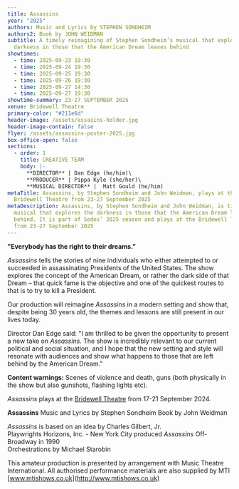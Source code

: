```yaml
---
title: Assassins
year: "2025"
authors: Music and Lyrics by STEPHEN SONDHEIM
authors2: Book by JOHN WEIDMAN
subtitle: A timely reimagining of Stephen Sondheim’s musical that explores the
  darkness in those that the American Dream leaves behind
showtimes:
  - time: 2025-09-23 19:30
  - time: 2025-09-24 19:30
  - time: 2025-09-25 19:30
  - time: 2025-09-26 19:30
  - time: 2025-09-27 14:30
  - time: 2025-09-27 19:30
showtime-summary: 23-27 SEPTEMBER 2025
venue: Bridewell Theatre
primary-color: "#211e6d"
header-image: /assets/assasins-holder.jpg
header-image-contain: false
flyer: /assets/assassins-poster-2025.jpg
box-office-open: false
sections:
  - order: 1
    title: CREATIVE TEAM
    body: |-
      **DIRECTOR** | Dan Edge (he/him)\
      **PRODUCER** | Pippa Kyle (she/her)\
      **MUSICAL DIRECTOR** |  Matt Gould (he/him)
metaTitle: Assassins, by Stephen Sondheim and John Weidman, plays at the
  Bridewell Theatre from 23-27 September 2025
metaDescription: Assassins, by Stephen Sondheim and John Weidman, is timely
  musical that explores the darkness in those that the American Dream leaves
  behind. It is part of Sedos’ 2025 season and plays at the Bridewell Theatre
  from 23-27 September 2025
---
```

**"Everybody has the right to their dreams.”**

*Assassins* tells the stories of nine individuals who either attempted to or succeeded in assassinating Presidents of the United States. The show explores the concept of the American Dream, or rather the dark side of that Dream – that quick fame is the objective and one of the quickest routes to that is to try to kill a President. 

Our production will reimagine *Assassins* in a modern setting and show that, despite being 30 years old, the themes and lessons are still present in our lives today.

Director Dan Edge said: "I am thrilled to be given the opportunity to present a new take on *Assassins*. The show is incredibly relevant to our current political and social situation, and I hope that the new setting and style will resonate with audiences and show what happens to those that are left behind by the American Dream."

**Content warnings:** Scenes of violence and death, guns (both physically in the show but also gunshots, flashing lights etc).

*Assassins* plays at the [Bridewell Theatre](https://www.sedos.co.uk/venues/bridewell) from 17-21 September 2024.

**Assassins**
Music and Lyrics by Stephen Sondheim 
Book by John Weidman

*Assassins* is based on an idea by Charles Gilbert, Jr.\
Playwrights Horizons, Inc. - New York City produced *Assassins* Off-Broadway in 1990\
Orchestrations by Michael Starobin

This amateur production is presented by arrangement with Music Theatre International. All authorised performance materials are also supplied by MTI [www.mtishows.co.uk](http://www.mtishows.co.uk)